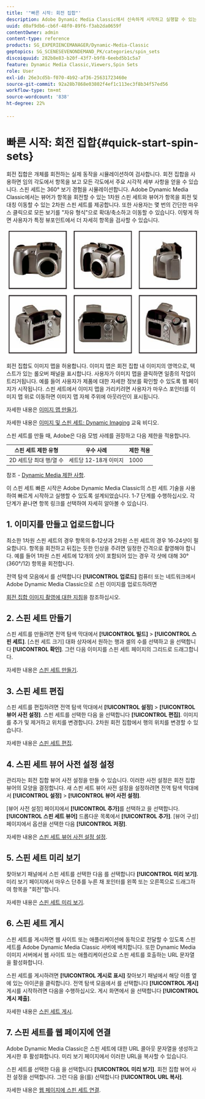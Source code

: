 ```yaml
---
title: '"빠른 시작: 회전 집합"'
description: Adobe Dynamic Media Classic에서 신속하게 시작하고 실행할 수 있는 스핀 세트 소개 및 빠른 시작 을 참조하십시오.
uuid: d0af9db6-cb6f-48f0-89f6-f3ab2da0659f
contentOwner: admin
content-type: reference
products: SG_EXPERIENCEMANAGER/Dynamic-Media-Classic
geptopics: SG_SCENESEVENONDEMAND_PK/categories/spin_sets
discoiquuid: 282b8e83-b20f-43f7-b9f8-6eebd5b1c5a7
feature: Dynamic Media Classic,Viewers,Spin Sets
role: User
exl-id: 26e3cd5b-f070-4b92-af36-25631723460e
source-git-commit: 92a28b7868e03802f4ef1c113ec3f8b34f57ed56
workflow-type: tm+mt
source-wordcount: '838'
ht-degree: 22%

---
```


# 빠른 시작: 회전 집합{#quick-start-spin-sets}

회전 집합은 개체를 회전하는 실제 동작을 시뮬레이션하여 검사합니다. 회전 집합을 사용하면 임의 각도에서 항목을 보고 모든 각도에서 주요 시각적 세부 사항을 얻을 수 있습니다. 스핀 세트는 360° 보기 경험을 시뮬레이션합니다. Adobe Dynamic Media Classic에서는 뷰어가 항목을 회전할 수 있는 1차원 스핀 세트와 뷰어가 항목을 회전 및 대칭 이동할 수 있는 2차원 스핀 세트를 제공합니다. 또한 사용자는 몇 번의 간단한 마우스 클릭으로 모든 보기를 &quot;자유 형식&quot;으로 확대/축소하고 이동할 수 있습니다. 이렇게 하면 사용자가 특정 뷰포인트에서 더 자세히 항목을 검사할 수 있습니다.

![회전 집합의 이미지](/help/assets/spin_set.png)

회전 집합도 이미지 맵을 허용합니다. 이미지 맵은 회전 집합 내 이미지의 영역으로, 텍스트가 있는 롤오버 패널을 표시합니다. 사용자가 이미지 맵을 클릭하면 일종의 작업이 트리거됩니다. 예를 들어 사용자가 제품에 대한 자세한 정보를 확인할 수 있도록 웹 페이지가 시작됩니다. 스핀 세트에서 이미지 맵을 가리키려면 사용자가 마우스 포인터를 이미지 맵 위로 이동하면 이미지 맵 자체 주위에 아웃라인이 표시됩니다.

자세한 내용은 [이미지 맵 만들기](creating-image-maps.md).

자세한 내용은 [이미지 및 스핀 세트: Dynamic Imaging](https://s7d5.scene7.com/s7viewers/html5/VideoViewer.html?videoserverurl=https://s7d5.scene7.com/is/content/&amp;emailurl=https://s7d5.scene7.com/s7/emailFriend&amp;serverUrl=https://s7d5.scene7.com/is/image/&amp;config=Scene7SharedAssets/Universal_HTML5_Video&amp;contenturl=https://s7d5.scene7.com/skins/&amp;asset=S7tutorials/556_Image%20&amp;%20Spin%20Sets_converted%20renamed_Dynamic%20Imaging-AVS) 교육 비디오.

스핀 세트를 만들 때, Adobe은 다음 모범 사례를 권장하고 다음 제한을 적용합니다.

| 스핀 세트 제한 유형 | 우수 사례 | 제한 적용 |
| --- | --- | --- |
| 2D 세트당 최대 행/열 수 | 세트당 12-18개 이미지 | 1000 |

참조 - [Dynamic Media 제한 사항](/help/limitations.md).

이 스핀 세트 빠른 시작은 Adobe Dynamic Media Classic의 스핀 세트 기술을 사용하여 빠르게 시작하고 실행할 수 있도록 설계되었습니다. 1-7 단계를 수행하십시오. 각 단계가 끝나면 항목 링크를 선택하여 자세히 알아볼 수 있습니다.

## 1. 이미지를 만들고 업로드합니다

최소한 1차원 스핀 세트의 경우 항목의 8-12샷과 2차원 스핀 세트의 경우 16-24샷이 필요합니다. 항목을 회전하고 뒤집는 듯한 인상을 주려면 일정한 간격으로 촬영해야 합니다. 예를 들어 1차원 스핀 세트에 12개의 샷이 포함되어 있는 경우 각 샷에 대해 30°(360°/12) 항목을 회전합니다.

전역 탐색 모음에서 를 선택합니다 **[!UICONTROL 업로드]** 컴퓨터 또는 네트워크에서 Adobe Dynamic Media Classic으로 스핀 이미지를 업로드하려면

[회전 집합 이미지 촬영에 대한 지침](creating-spin-set.md#guidelines-for-shooting-spin-set-images)을 참조하십시오.

## 2. 스핀 세트 만들기

스핀 세트를 만들려면 전역 탐색 막대에서 **[!UICONTROL 빌드]** > **[!UICONTROL 스핀 세트]**. [스핀 세트 크기] 대화 상자에서 원하는 행과 셀의 수를 선택하고 을 선택합니다 **[!UICONTROL 확인]**. 그런 다음 이미지를 스핀 세트 페이지의 그리드로 드래그합니다.

자세한 내용은 [스핀 세트 만들기](creating-spin-set.md#creating-a-spin-set).

## 3. 스핀 세트 편집

스핀 세트를 편집하려면 전역 탐색 막대에서 **[!UICONTROL 설정]** > **[!UICONTROL 뷰어 사전 설정]**. 스핀 세트를 선택한 다음 을 선택합니다 **[!UICONTROL 편집]**. 이미지를 추가 및 제거하고 위치를 변경합니다. 2차원 회전 집합에서 행의 위치를 변경할 수 있습니다.

자세한 내용은 [스핀 세트 편집](creating-spin-set.md#editing-a-spin-set).

## 4. 스핀 세트 뷰어 사전 설정 설정

관리자는 회전 집합 뷰어 사전 설정을 만들 수 있습니다. 이러한 사전 설정은 회전 집합 뷰어의 모양을 결정합니다. 새 스핀 세트 뷰어 사전 설정을 설정하려면 전역 탐색 막대에서 **[!UICONTROL 설정]** > **[!UICONTROL 뷰어 사전 설정]**.

[뷰어 사전 설정] 페이지에서 **[!UICONTROL 추가]**&#x200B;를 선택하고 을 선택합니다. **[!UICONTROL 스핀 세트 뷰어]** 드롭다운 목록에서 **[!UICONTROL 추가]**. [뷰어 구성] 페이지에서 옵션을 선택한 다음 **[!UICONTROL 저장]**.

자세한 내용은 [스핀 세트 뷰어 사전 설정 설정](setting-spin-set-viewer-presets.md#setting-up-spin-set-viewer-presets).

## 5. 스핀 세트 미리 보기

찾아보기 패널에서 스핀 세트를 선택한 다음 를 선택합니다 **[!UICONTROL 미리 보기]**. 미리 보기 페이지에서 마우스 단추를 누른 채 포인터를 왼쪽 또는 오른쪽으로 드래그하여 항목을 &quot;회전&quot;합니다.

자세한 내용은 [스핀 세트 미리 보기](previewing-spin-set.md#previewing-a-spin-set).

## 6. 스핀 세트 게시

스핀 세트를 게시하면 웹 사이트 또는 애플리케이션에 동적으로 전달할 수 있도록 스핀 세트를 Adobe Dynamic Media Classic 서버에 배치합니다. 또한 Dynamic Media 이미지 서버에서 웹 사이트 또는 애플리케이션으로 스핀 세트를 호출하는 URL 문자열을 활성화합니다.

스핀 세트를 게시하려면 **[!UICONTROL 게시로 표시]** 찾아보기 패널에서 해당 이름 옆에 있는 아이콘을 클릭합니다. 전역 탐색 모음에서 를 선택합니다 **[!UICONTROL 게시]** 게시를 시작하려면 다음을 수행하십시오. 게시 화면에서 을 선택합니다 **[!UICONTROL 게시 제출]**.

자세한 내용은 [스핀 세트 게시](publishing-spin-set.md#publishing-a-spin-set).

## 7. 스핀 세트를 웹 페이지에 연결

Adobe Dynamic Media Classic은 스핀 세트에 대한 URL 콜아웃 문자열을 생성하고 게시한 후 활성화합니다. 미리 보기 페이지에서 이러한 URL을 복사할 수 있습니다.

스핀 세트를 선택한 다음 을 선택합니다 **[!UICONTROL 미리 보기]**. 회전 집합 뷰어 사전 설정을 선택합니다. 그런 다음 을(를) 선택합니다 **[!UICONTROL URL 복사]**.

자세한 내용은 [웹 페이지에 스핀 세트 연결](linking-spin-set-web-page.md#linking-a-spin-set-to-a-web-page).
